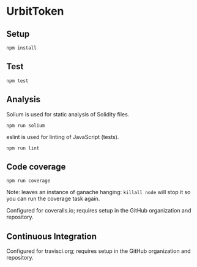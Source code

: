 
# UrbitToken

## Setup

`npm install`

## Test

`npm test`

## Analysis

Solium is used for static analysis of Solidity files.

`npm run solium`

eslint is used for linting of JavaScript (tests).

`npm run lint`

## Code coverage

`npm run coverage`

Note: leaves an instance of ganache hanging: `killall node` will stop it so you can run the coverage task again.

Configured for coveralls.io; requires setup in the GitHub organization and repository.

## Continuous Integration

Configured for travisci.org; requires setup in the GitHub organization and repository.
